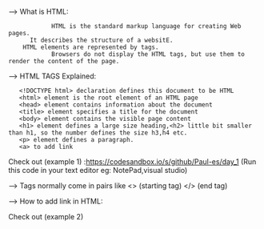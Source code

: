 --> What is HTML:


                HTML is the standard markup language for creating Web pages. 
	      It describes the structure of a websitE.         
	    HTML elements are represented by tags.    
                Browsers do not display the HTML tags, but use them to render the content of the page.
		
				
--> HTML TAGS Explained:
			
 
       <!DOCTYPE html> declaration defines this document to be HTML
       <html> element is the root element of an HTML page
       <head> element contains information about the document
       <title> element specifies a title for the document
       <body> element contains the visible page content
       <h1> element defines a large size heading,<h2> little bit smaller than h1, so the number defines the size h3,h4 etc.
       <p> element defines a paragraph.
	   <a> to add link
       
Check out (example 1) :https://codesandbox.io/s/github/Paul-es/day_1  (Run this code in your text editor eg: NotePad,visual studio)

--> Tags normally come in pairs like <> (starting tag) </> (end tag)

--> How to add link in HTML:
					
Check out (example 2) 
